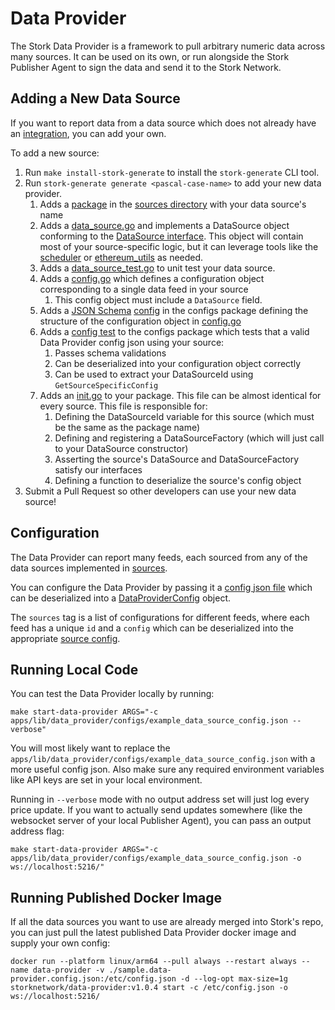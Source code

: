 # Data Provider
The Stork Data Provider is a framework to pull arbitrary numeric data across many sources. It can be used on its own, or run alongside the Stork Publisher Agent to sign the data and send it to the Stork Network.

## Adding a New Data Source
If you want to report data from a data source which does not already have an [integration](../lib/data_provider/sources), you can add your own.

To add a new source:
1. Run `make install-stork-generate` to install the `stork-generate` CLI tool.
1. Run `stork-generate generate <pascal-case-name>` to add your new data provider.
   1. Adds a [package](../lib/data_provider/sources/random) in the [sources directory](../lib/data_provider/sources) with your data source's name
   1. Adds a [data_source.go](../lib/data_provider/sources/random/data_source.go) and implements a DataSource object conforming to the [DataSource interface](../lib/data_provider/types/model.go). This object will contain most of your source-specific logic, but it can leverage tools like the [scheduler](../lib/data_provider/sources/scheduler.go) or [ethereum_utils](../lib/data_provider/sources/ethereum_utils.go) as needed.
   1. Adds a [data_source_test.go](../lib/data_provider/sources/random/data_source_test.go) to unit test your data source.
   1. Adds a [config.go](../lib/data_provider/sources/random/config.go) which defines a configuration object corresponding to a single data feed in your source
      1. This config object must include a `DataSource` field.
   1. Adds a [JSON Schema](https://json-schema.org/) [config](../lib/data_provider/configs/resources/source_config_schemas/random.json) in the configs package defining the structure of the configuration object in [config.go](../lib/data_provider/sources/random/config.go)
   1. Adds a [config test](../lib/data_provider/configs/source_config_tests/random_test.go) to the configs package which tests that a valid Data Provider config json using your source:
      1. Passes schema validations
      1. Can be deserialized into your configuration object correctly
      1. Can be used to extract your DataSourceId using `GetSourceSpecificConfig`
   1. Adds an [init.go](../lib/data_provider/sources/random/init.go) to your package. This file can be almost identical for every source. This file is responsible for:
      1. Defining the DataSourceId variable for this source (which must be the same as the package name)
      1. Defining and registering a DataSourceFactory (which will just call to your DataSource constructor)
      1. Asserting the source's DataSource and DataSourceFactory satisfy our interfaces
      1. Defining a function to deserialize the source's config object
1. Submit a Pull Request so other developers can use your new data source!

## Configuration
The Data Provider can report many feeds, each sourced from any of the data sources implemented in [sources](../lib/data_provider/sources).

You can configure the Data Provider by passing it a [config json file](../../sample.data-provider.config.json) which can be deserialized into a [DataProviderConfig](../lib/data_provider/types/model.go) object. 

The `sources` tag is a list of configurations for different feeds, where each feed has a unique `id` and a `config` which can be deserialized into the appropriate [source config](../lib/data_provider/sources/random/config.go). 

## Running Local Code
You can test the Data Provider locally by running:
```
make start-data-provider ARGS="-c apps/lib/data_provider/configs/example_data_source_config.json --verbose"
```
You will most likely want to replace the `apps/lib/data_provider/configs/example_data_source_config.json` with a more useful config json. Also make sure any required environment variables like API keys are set in your local environment.

Running in `--verbose` mode with no output address set will just log every price update. If you want to actually send updates somewhere (like the websocket server of your local Publisher Agent), you can pass an output address flag:
```
make start-data-provider ARGS="-c apps/lib/data_provider/configs/example_data_source_config.json -o ws://localhost:5216/"
```

## Running Published Docker Image
If all the data sources you want to use are already merged into Stork's repo, you can just pull the latest published Data Provider docker image and supply your own config: 
```
docker run --platform linux/arm64 --pull always --restart always --name data-provider -v ./sample.data-provider.config.json:/etc/config.json -d --log-opt max-size=1g storknetwork/data-provider:v1.0.4 start -c /etc/config.json -o ws://localhost:5216/
```



